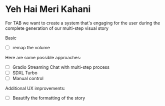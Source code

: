 # Yeh Hai Meri Kahani

For TAB we want to create a system that's engaging for the user during the complete generation of our multi-step visual story

Basic 
- [ ] remap the volume
 
Here are some possible approaches:

- [ ] Gradio Streaming Chat with multi-step process
- [ ] SDXL Turbo
- [ ] Manual control

Additional UX improvements:
- [ ] Beautify the formatting of the story